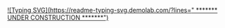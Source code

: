 [![Typing SVG](https://readme-typing-svg.demolab.com/?lines=" ******* UNDER CONSTRUCTION *******")](https://git.io/typing-svg)
